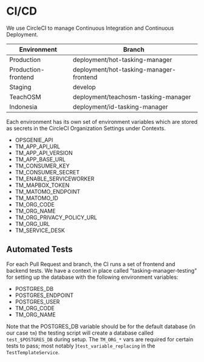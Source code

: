 # CI/CD

We use CircleCI to manage Continuous Integration and Continuous Deployment.

| **Environment**     | **Branch**                              |
|---------------------|-----------------------------------------|
| Production          | deployment/hot-tasking-manager          |
| Production-frontend | deployment/hot-tasking-manager-frontend |
| Staging             | develop                                 |
| TeachOSM            | deployment/teachosm-tasking-manager     |
| Indonesia           | deployment/id-tasking-manager           |

Each environment has its own set of environment variables which are stored as secrets in the CircleCI Organization Settings under Contexts.

- OPSGENIE_API
- TM_APP_API_URL
- TM_APP_API_VERSION
- TM_APP_BASE_URL
- TM_CONSUMER_KEY
- TM_CONSUMER_SECRET
- TM_ENABLE_SERVICEWORKER
- TM_MAPBOX_TOKEN
- TM_MATOMO_ENDPOINT
- TM_MATOMO_ID
- TM_ORG_CODE
- TM_ORG_NAME
- TM_ORG_PRIVACY_POLICY_URL
- TM_ORG_URL
- TM_SERVICE_DESK

## Automated Tests

For each Pull Request and branch, the CI runs a set of frontend and backend tests. We have a context in place called "tasking-manager-testing" for setting up the database with the following environment variables:

- POSTGRES_DB
- POSTGRES_ENDPOINT
- POSTGRES_USER
- TM_ORG_CODE
- TM_ORG_NAME

Note that the POSTGRES_DB variable should be for the default database (in our case `tm`) the testing script will create a database called `test_$POSTGRES_DB` during setup.
The `TM_ORG_*` vars are required for certain tests to pass; most notably )`test_variable_replacing` in the `TestTemplateService`.
